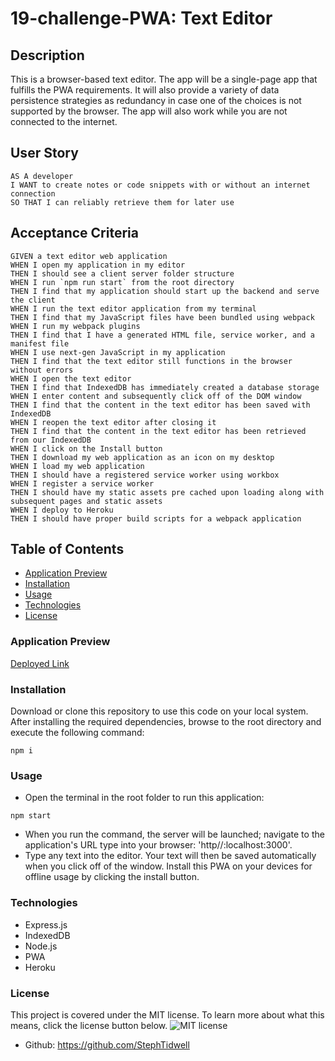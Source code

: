 # 19-challenge-PWA: Text Editor
## Description
This is a browser-based text editor. The app will be a single-page app that fulfills the PWA requirements. It will also provide a variety of data persistence strategies as redundancy in case one of the choices is not supported by the browser. The app will also work while you are not connected to the internet.

## User Story
```
AS A developer
I WANT to create notes or code snippets with or without an internet connection
SO THAT I can reliably retrieve them for later use
```
## Acceptance Criteria
```
GIVEN a text editor web application
WHEN I open my application in my editor
THEN I should see a client server folder structure
WHEN I run `npm run start` from the root directory
THEN I find that my application should start up the backend and serve the client
WHEN I run the text editor application from my terminal
THEN I find that my JavaScript files have been bundled using webpack
WHEN I run my webpack plugins
THEN I find that I have a generated HTML file, service worker, and a manifest file
WHEN I use next-gen JavaScript in my application
THEN I find that the text editor still functions in the browser without errors
WHEN I open the text editor
THEN I find that IndexedDB has immediately created a database storage
WHEN I enter content and subsequently click off of the DOM window
THEN I find that the content in the text editor has been saved with IndexedDB
WHEN I reopen the text editor after closing it
THEN I find that the content in the text editor has been retrieved from our IndexedDB
WHEN I click on the Install button
THEN I download my web application as an icon on my desktop
WHEN I load my web application
THEN I should have a registered service worker using workbox
WHEN I register a service worker
THEN I should have my static assets pre cached upon loading along with subsequent pages and static assets
WHEN I deploy to Heroku
THEN I should have proper build scripts for a webpack application
```
## Table of Contents

- [Application Preview](#application-preview)
- [Installation](#installation)
- [Usage](#usage)
- [Technologies](#technologies)
- [License](#license)

### Application Preview

[Deployed Link](https://guarded-cliffs-83260.herokuapp.com/)

### Installation
Download or clone this repository to use this code on your local system. After installing the required dependencies, browse to the root directory and execute the following command:
```
npm i 
```
### Usage

- Open the terminal in the root folder to run this application:
```
npm start
```
- When you run the command, the server will be launched; navigate to the application's URL type into your browser:  'http//:localhost:3000'.
- Type any text into the editor. Your text will then be saved automatically when you click off of the window. 
Install this PWA on your devices for offline usage by clicking the install button.

### Technologies

- Express.js
- IndexedDB
- Node.js
- PWA
- Heroku

### License 
This project is covered under the MIT license. To learn more about what this means, click the license button below.
![MIT license](https://img.shields.io/badge/License-MIT-blue.svg)
* Github: https://github.com/StephTidwell
